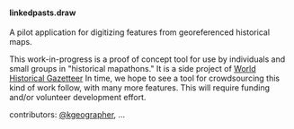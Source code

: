 #### linkedpasts.draw

A pilot application for digitizing features from georeferenced historical maps.

This work-in-progress is a proof of concept tool for use by individuals and small groups in "historical mapathons." It is a side project of [World Historical Gazetteer](http://dev.whgazetteer.org) In time, we hope to see a tool for crowdsourcing this kind of work follow, with many more features. This will require funding and/or volunteer development effort.


contributors: [@kgeographer](http://github.com/kgeographer), ...
